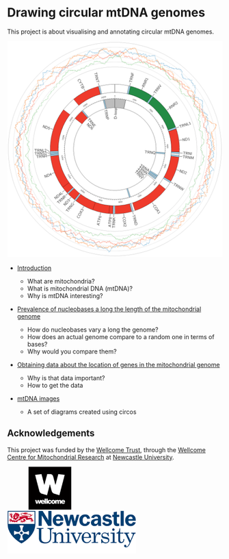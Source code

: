 # Drawing circular mtDNA genomes

This project is about visualising and annotating circular mtDNA genomes.

![Human mitochondrial genome](/images/circos/NC_012920.1.png)

+ [Introduction](posts/about_mtDNA.md)
	+ What are mitochondria?
	+ What is mitochondrial DNA (mtDNA)?
	+ Why is mtDNA interesting?

 + [Prevalence of nucleobases a long the length of the mitochondrial genome](posts/nucleobase_plots.md)
 	+ How do nucleobases vary a long the genome?
	+ How does an actual genome compare to a random one in terms of bases?
	+ Why would you compare them?

 + [Obtaining data about the location of genes in the mitochondrial genome](posts/obtaining_gene_location_data.md)
 	+ Why is that data important?
	+ How to get the data
 + [mtDNA images](posts/mtdna_images.md)
 	+ A set of diagrams created using circos

## Acknowledgements
This project was funded by the [Wellcome Trust](https://wellcome.ac.uk/), through the [Wellcome Centre for Mitochondrial Research](https://www.newcastle-mitochondria.com/) at [Newcastle University](https://www.ncl.ac.uk/).

<p float="left">
  <img src="images/logos/wellcome-logo-black.png" height=100, style="padding: 0 50px;">
  <img src="images/logos/Newcastle.png" height=100>
</p>
